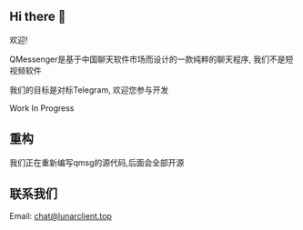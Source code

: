 ## Hi there 👋

欢迎!

QMessenger是基于中国聊天软件市场而设计的一款纯粹的聊天程序, 我们不是短视频软件

我们的目标是对标Telegram, 欢迎您参与开发

Work In Progress

## 重构

我们正在重新编写qmsg的源代码,后面会全部开源

## 联系我们

Email: chat@lunarclient.top
